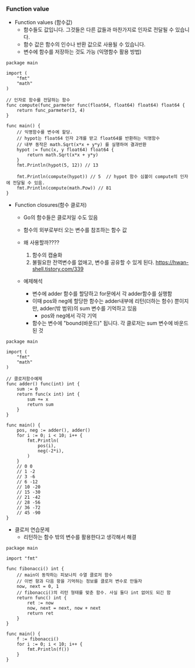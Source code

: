 
### Function value

- Function values (함수값)
	- 함수들도 값입니다. 그것들은 다른 값들과 마찬가지로 인자로 전달될 수 있습니다.
	- 함수 값은 함수의 인수나 반환 값으로 사용될 수 있습니다.
	- 변수에 함수를 저장하는 것도 가능 (익명함수 활용 방법)
	
```golang
package main

import (
	"fmt"
	"math"
)

// 인자로 함수를 전달하는 함수
func compute(func_parmeter func(float64, float64) float64) float64 {
	return func_parmeter(3, 4)
}

func main() {
	// 익명함수를 변수에 할당.
	// hypot는 float64 인자 2개를 받고 float64를 반환하는 익명함수
	// 내부 동작은 math.Sqrt(x*x + y*y) 를 실행하여 결과반환
	hypot := func(x, y float64) float64 {
		return math.Sqrt(x*x + y*y)
	}
	fmt.Println(hypot(5, 12)) // 13

	fmt.Println(compute(hypot)) // 5  // hypot 함수 심볼이 compute의 인자에 전달될 수 있음.
	fmt.Println(compute(math.Pow)) // 81
}

```
	
- Function closures(함수 클로저)
	- Go의 함수들은 클로저일 수도 있음
	- 함수의 외부로부터 오는 변수를 참조하는 함수 값
	- 왜 사용할까????
		1. 함수의 캡슐화
		2. 불필요한 전역변수를 없애고, 변수를 공유할 수 있게 된다.
			https://hwan-shell.tistory.com/339
	
	- 예제해석
		- 변수에 adder 함수를 할당하고 for문에서 각 adder함수를 실행함
		- 이때 pos와 neg에 할당한 함수는 adder내부에 리턴(더하는 함수) 뿐이지만, adder(밖 범위)의 sum 변수를 기억하고 있음
			- pos와 neg에서 각각 기억
		- 함수는 변수에 "bound(바운드)" 됩니다. 각 클로저는 sum 변수에 바운드 된 것
	
```golang
package main

import (
	"fmt"
	"math"
)

// 클로저함수예제
func adder() func(int) int {
	sum := 0
	return func(x int) int {
		sum += x
		return sum
	}
}

func main() {
	pos, neg := adder(), adder()
	for i := 0; i < 10; i++ {
		fmt.Println(
			pos(i),
			neg(-2*i),
		)
	}
	// 0 0
	// 1 -2
	// 3 -6
	// 6 -12
	// 10 -20
	// 15 -30
	// 21 -42
	// 28 -56
	// 36 -72
	// 45 -90
}

```

- 클로저 연습문제
	- 리턴하는 함수 밖의 변수를 활용한다고 생각해서 해결
```
package main

import "fmt"

func fibonacci() int {
	// main이 동작하는 피보나치 수열 클로저 함수
	// 이번 항과 다음 항을 기억하는 정보를 클로저 변수로 만들자
	now, next = 0, 1
	// fibonacci()의 리턴 형태를 맞춘 함수. 사실 둘다 int 없어도 되긴 함
	return func() int {
		ret := now
		now, next = next, now + next
		return ret
	}
}

func main() {
	f := fibonacci()
	for i := 0; i < 10; i++ {
		fmt.Println(f())
	}
}
```
